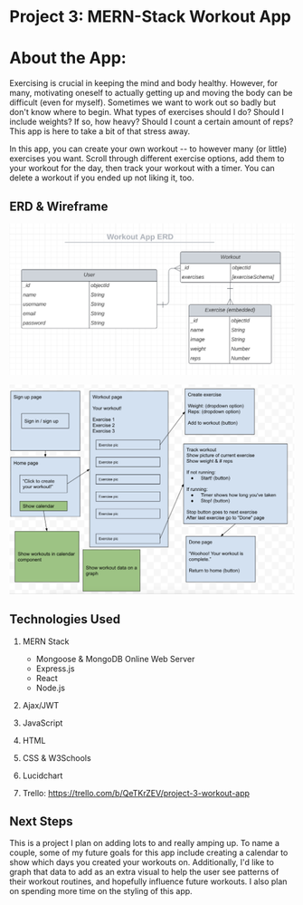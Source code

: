 # Project 3: MERN-Stack Workout App

# About the App:
Exercising is crucial in keeping the mind and body healthy. However, for many, motivating oneself to actually getting up and moving the body can be difficult (even for myself). Sometimes we want to work out so badly but don't know where to begin. What types of exercises should I do? Should I include weights? If so, how heavy? Should I count a certain amount of reps? This app is here to take a bit of that stress away.

In this app, you can create your own workout -- to however many (or little) exercises you want. Scroll through different exercise options, add them to your workout for the day, then track your workout with a timer. You can delete a workout if you ended up not liking it, too.

## ERD & Wireframe
![ExerciseAppERD](images/ExerciseAppERD.png "ExerciseAppERD")

![ExerciseAppWireframe](images/ExerciseAppWireframe.png "ExerciseAppWireframe")

## Technologies Used
1. MERN Stack
    - Mongoose & MongoDB Online Web Server
    - Express.js
    - React
    - Node.js

2. Ajax/JWT
3. JavaScript
4. HTML
5. CSS & W3Schools
6. Lucidchart
7. Trello: https://trello.com/b/QeTKrZEV/project-3-workout-app

## Next Steps
This is a project I plan on adding lots to and really amping up. To name a couple, some of my future goals for this app include creating a calendar to show which days you created your workouts on. Additionally, I'd like to graph that data to add as an extra visual to help the user see patterns of their workout routines, and hopefully influence future workouts. I also plan on spending more time on the styling of this app.